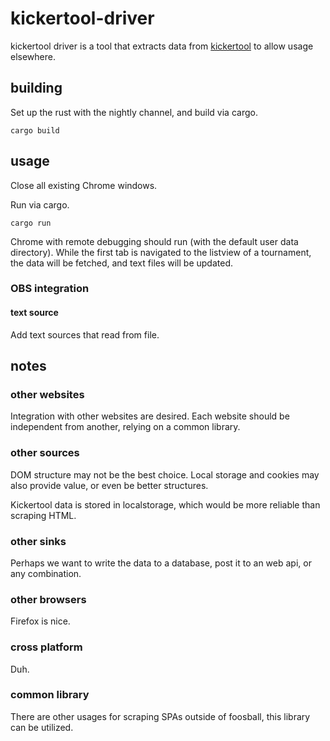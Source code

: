 # kickertool-driver

kickertool driver is a tool that extracts data from [kickertool](https://app.kickertool.de/) to allow usage elsewhere.

## building

Set up the rust with the nightly channel, and build via cargo.

```
cargo build
```

## usage

Close all existing Chrome windows.

Run via cargo.

```
cargo run
```

Chrome with remote debugging should run (with the default user data directory).
While the first tab is navigated to the listview of a tournament, the data will be fetched, and text files will be updated.

### OBS integration

#### text source

Add text sources that read from file.

## notes

### other websites

Integration with other websites are desired. Each website should be independent from another, relying on a common library.

### other sources

DOM structure may not be the best choice. Local storage and cookies may also provide value, or even be better structures.

Kickertool data is stored in localstorage, which would be more reliable than scraping HTML.

### other sinks

Perhaps we want to write the data to a database, post it to an web api, or any combination.

### other browsers

Firefox is nice.

### cross platform

Duh.

### common library

There are other usages for scraping SPAs outside of foosball, this library can be utilized.


